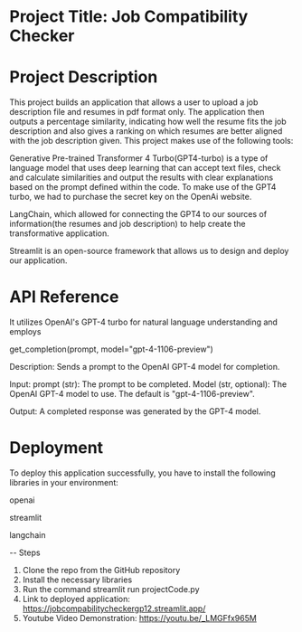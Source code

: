 # Project Title: Job Compatibility Checker

# Project Description
This project builds an application that allows a user to upload a job description file and resumes in pdf format only. The application then outputs a percentage similarity, indicating how well the resume fits the job description and also gives a ranking on which resumes are better aligned with the job description given. This project makes use of the following tools:

Generative Pre-trained Transformer 4 Turbo(GPT4-turbo) is a type of language model that uses deep learning that can accept text files, check and calculate similarities and output the results with clear explanations based on the prompt defined within the code. To make use of the GPT4 turbo, we had to purchase the secret key on the OpenAi website.

LangChain, which allowed for connecting the GPT4 to our sources of information(the resumes and job description) to help create the transformative application.

Streamlit is an open-source framework that allows us to design and deploy our application.

# API Reference
It utilizes OpenAI's GPT-4 turbo for natural language understanding and employs

get_completion(prompt, model="gpt-4-1106-preview")

Description: Sends a prompt to the OpenAI GPT-4 model for completion.

Input: prompt (str): The prompt to be completed. Model (str, optional): The OpenAI GPT-4 model to use. The default is "gpt-4-1106-preview".

Output: A completed response was generated by the GPT-4 model.

# Deployment
To deploy this application successfully, you have to install the following libraries in your environment:

openai

streamlit

langchain

-- Steps

1. Clone the repo from the GitHub repository
2. Install the necessary libraries
3. Run the command streamlit run projectCode.py
4. Link to deployed application: https://jobcompabilitycheckergp12.streamlit.app/
5. Youtube Video Demonstration: https://youtu.be/_LMGFfx965M
